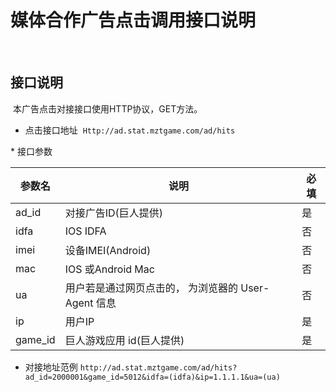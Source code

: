 媒体合作广告点击调用接口说明
==================
 
## 接口说明
 本广告点击对接接口使用HTTP协议，GET方法。
 
* 点击接口地址
 `Http://ad.stat.mztgame.com/ad/hits`
 
 * 接口参数
 
 |参数名 | 说明 | 必填 |
 |------|------|------|
 | ad_id | 对接广告ID(巨人提供) | 是 |
 | idfa | IOS IDFA | 否 |
 | imei | 设备IMEI(Android)  | 否 |
 | mac | IOS 或Android Mac | 否 |
 | ua | 用户若是通过网页点击的， 为浏览器的 User-Agent 信息 | 否 |
 | ip | 用户IP |  是 |
 | game_id | 巨人游戏应用 id(巨人提供) | 是|
 
 * 对接地址范例
 `http://ad.stat.mztgame.com/ad/hits?ad_id=2000001&game_id=5012&idfa=(idfa)&ip=1.1.1.1&ua=(ua)`
 
 
 

